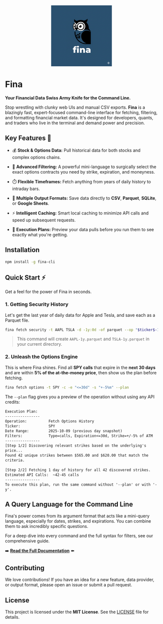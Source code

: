 <p align="center">
  <img src="docs/assets/logo.png" alt="Fina CLI Logo" width="200"/>
</p>

# Fina

**Your Financial Data Swiss Army Knife for the Command Line.**

Stop wrestling with clunky web UIs and manual CSV exports. **Fina** is a blazingly fast, expert-focused command-line interface for fetching, filtering, and formatting financial market data. It's designed for developers, quants, and traders who live in the terminal and demand power and precision.

## Key Features 🚀

* 💰 **Stock & Options Data:** Pull historical data for both stocks and complex options chains.

* 🔬 **Advanced Filtering:** A powerful mini-language to surgically select the exact options contracts you need by strike, expiration, and moneyness.

* ⏱️ **Flexible Timeframes:** Fetch anything from years of daily history to intraday bars.

* 💾 **Multiple Output Formats:** Save data directly to **CSV**, **Parquet**, **SQLite**, or **Google Sheets**.

* ⚡ **Intelligent Caching:** Smart local caching to minimize API calls and speed up subsequent requests.

* 📝 **Execution Plans:** Preview your data pulls before you run them to see exactly what you're getting.

## Installation

```bash
npm install -g fina-cli
```

## Quick Start ⚡

Get a feel for the power of Fina in seconds.

### 1. Getting Security History

Let's get the last year of daily data for Apple and Tesla, and save each as a Parquet file.

```bash
fina fetch security -t AAPL TSLA -d -1y:0d -of parquet --op "$ticker$-1y.parquet"
```

> This command will create `AAPL-1y.parquet` and `TSLA-1y.parquet` in your current directory.

### 2. Unleash the Options Engine

This is where Fina shines. Find all **SPY calls** that expire in the **next 30 days** and are within **5% of the at-the-money price**, then show us the plan before fetching.

```bash
fina fetch options -t SPY -c -e "<=30d" -s "+-5%m" --plan
```

The `--plan` flag gives you a preview of the operation without using any API credits:

```
Execution Plan:
----------------
Operation:          Fetch Options History
Ticker:             SPY
Date Range:         2025-10-09 (previous day snapshot)
Filters:            Type=calls, Expiration<=30d, Strike=+/-5% of ATM
----------------
[Step 1/2] Discovering relevant strikes based on the underlying's price...
Found 42 unique strikes between $565.00 and $620.00 that match the criteria.

[Step 2/2] Fetching 1 day of history for all 42 discovered strikes.
Estimated API Calls:  ~42-45 calls
----------------
To execute this plan, run the same command without '--plan' or with '-y'.
```

## A Query Language for the Command Line

Fina's power comes from its argument format that acts like a mini-query language, especially for dates, strikes, and expirations. You can combine them to ask incredibly specific questions.

For a deep dive into every command and the full syntax for filters, see our comprehensive guide.

➡️ [**Read the Full Documentation**](docs/README.md) ⬅️

## Contributing

We love contributions! If you have an idea for a new feature, data provider, or output format, please open an issue or submit a pull request.

## License

This project is licensed under the **MIT License**. See the [LICENSE](./LICENSE) file for details.